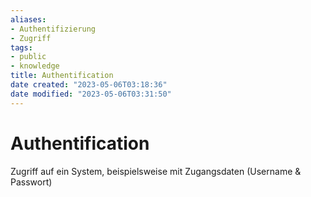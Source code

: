 ```yaml
---
aliases: 
- Authentifizierung
- Zugriff
tags: 
- public
- knowledge
title: Authentification
date created: "2023-05-06T03:18:36"
date modified: "2023-05-06T03:31:50"
---
```


# Authentification
Zugriff auf ein System, beispielsweise mit Zugangsdaten (Username & Passwort)

